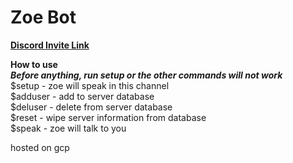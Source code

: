 # Zoe Bot  

**[Discord Invite Link](https://discord.com/api/oauth2/authorize?client_id=1014214102459093105&permissions=2048&scope=bot)**  

**How to use**  
***Before anything, run setup or the other commands will not work***  
$setup - zoe will speak in this channel  
$adduser <league username> - add to server database  
$deluser <league username> - delete from server database  
$reset - wipe server information from database  
$speak - zoe will talk to you  
  
hosted on gcp
